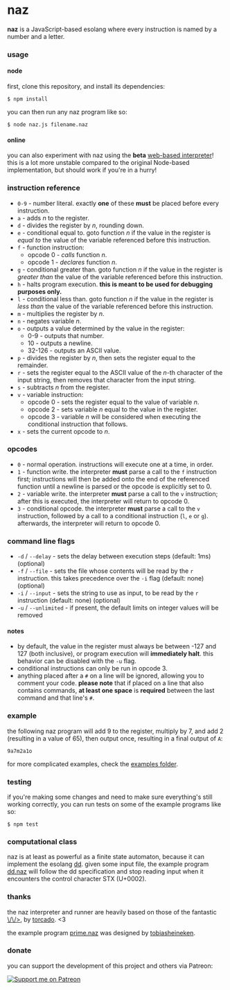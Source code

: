 # naz
**naz** is a JavaScript-based esolang where every instruction is named by a number and a letter.

### usage

#### node
first, clone this repository, and install its dependencies:

```
$ npm install
```

you can then run any naz program like so:

```
$ node naz.js filename.naz
```

#### online
you can also experiment with naz using the **beta** [web-based interpreter](https://sporeball.dev/naz)! this is a lot more unstable compared to the original Node-based implementation, but should work if you're in a hurry!

### instruction reference
- `0-9` - number literal. exactly **one** of these **must** be placed before every instruction.
- `a` - adds *n* to the register.
- `d` - divides the register by *n*, rounding down.
- `e` - conditional equal to. goto function *n* if the value in the register is *equal to* the value of the variable referenced before this instruction.
- `f` - function instruction:
  - opcode 0 - *calls* function *n*.
  - opcode 1 - *declares* function *n*.
- `g` - conditional greater than. goto function *n* if the value in the register is *greater than* the value of the variable referenced before this instruction.
- `h` - halts program execution. **this is meant to be used for debugging purposes only.**
- `l` - conditional less than. goto function *n* if the value in the register is *less than* the value of the variable referenced before this instruction.
- `m` - multiplies the register by *n*.
- `n` - negates variable *n*.
- `o` - outputs a value determined by the value in the register:
  - 0-9 - outputs that number.
  - 10 - outputs a newline.
  - 32-126 - outputs an ASCII value.
- `p` - divides the register by *n*, then sets the register equal to the remainder.
- `r` - sets the register equal to the ASCII value of the *n*-th character of the input string, then removes that character from the input string.
- `s` - subtracts *n* from the register.
- `v` - variable instruction:
  - opcode 0 - sets the register equal to the value of variable *n*.
  - opcode 2 - sets variable *n* equal to the value in the register.
  - opcode 3 - variable *n* will be considered when executing the conditional instruction that follows.
- `x` - sets the current opcode to *n*.

### opcodes
- `0` - normal operation. instructions will execute one at a time, in order.
- `1` - function write. the interpreter **must** parse a call to the `f` instruction first; instructions will then be added onto the end of the referenced function until a newline is parsed or the opcode is explicitly set to 0.
- `2` - variable write. the interpreter **must** parse a call to the `v` instruction; after this is executed, the interpreter will return to opcode 0.
- `3` - conditional opcode. the interpreter **must** parse a call to the `v` instruction, followed by a call to a conditional instruction (`l`, `e` or `g`). afterwards, the interpreter will return to opcode 0.

### command line flags
- `-d` / `--delay` - sets the delay between execution steps (default: 1ms) (optional)
- `-f` / `--file` - sets the file whose contents will be read by the `r` instruction. this takes precedence over the `-i` flag (default: none) (optional)
- `-i` / `--input` - sets the string to use as input, to be read by the `r` instruction (default: none) (optional)
- `-u` / `--unlimited` - if present, the default limits on integer values will be removed

#### notes
- by default, the value in the register must always be between -127 and 127 (both inclusive), or program execution will **immediately halt**. this behavior can be disabled with the `-u` flag.
- conditional instructions can only be run in opcode 3.
- anything placed after a `#` on a line will be ignored, allowing you to comment your code. **please note** that if placed on a line that also contains commands, **at least one space** is **required** between the last command and that line's `#`.


### example
the following naz program will add 9 to the register, multiply by 7, and add 2 (resulting in a value of 65), then output once, resulting in a final output of `A`:

```
9a7m2a1o
```

for more complicated examples, check the [examples folder](https://github.com/sporeball/naz/tree/master/examples).

### testing
if you're making some changes and need to make sure everything's still working correctly, you can run tests on some of the example programs like so:

```
$ npm test
```

### computational class
naz is at least as powerful as a finite state automaton, because it can implement the esolang [dd](https://esolangs.org/wiki/Dd). given some input file, the example program [dd.naz](https://github.com/sporeball/naz/blob/master/examples/dd.naz) will follow the dd specification and stop reading input when it encounters the control character STX (U+0002).

### thanks
the naz interpreter and runner are heavily based on those of the fantastic [\\/\\/>](https://github.com/torcado194/worm), by [torcado](https://github.com/torcado194). <3

the example program [prime.naz](https://github.com/sporeball/naz/blob/master/examples/prime.naz) was designed by [tobiasheineken](https://github.com/tobiasheineken).

### donate
you can support the development of this project and others via Patreon:

[![Support me on Patreon](https://img.shields.io/endpoint.svg?url=https%3A%2F%2Fshieldsio-patreon.vercel.app%2Fapi%3Fusername%3Dsporeball%26type%3Dpledges%26suffix%3D%252Fmonth&style=for-the-badge)](https://patreon.com/sporeball)
